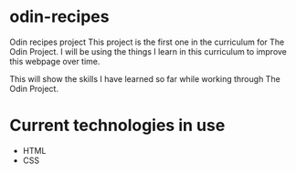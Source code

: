 # odin-recipes
Odin recipes project
This project is the first one in the curriculum for The Odin Project. I will be using the things I learn in this curriculum to improve this webpage over time. 

This will show the skills I have learned so far while working through The Odin Project.

# Current technologies in use #
* HTML
* CSS
